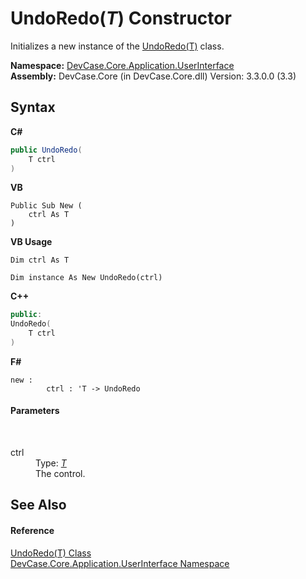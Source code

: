 # UndoRedo(*T*) Constructor 
 

Initializes a new instance of the <a href="T_DevCase_Core_Application_UserInterface_UndoRedo_1">UndoRedo(T)</a> class.

**Namespace:**&nbsp;<a href="N_DevCase_Core_Application_UserInterface">DevCase.Core.Application.UserInterface</a><br />**Assembly:**&nbsp;DevCase.Core (in DevCase.Core.dll) Version: 3.3.0.0 (3.3)

## Syntax

**C#**<br />
``` C#
public UndoRedo(
	T ctrl
)
```

**VB**<br />
``` VB
Public Sub New ( 
	ctrl As T
)
```

**VB Usage**<br />
``` VB Usage
Dim ctrl As T

Dim instance As New UndoRedo(ctrl)
```

**C++**<br />
``` C++
public:
UndoRedo(
	T ctrl
)
```

**F#**<br />
``` F#
new : 
        ctrl : 'T -> UndoRedo
```


#### Parameters
&nbsp;<dl><dt>ctrl</dt><dd>Type: <a href="T_DevCase_Core_Application_UserInterface_UndoRedo_1">*T*</a><br />The control.</dd></dl>

## See Also


#### Reference
<a href="T_DevCase_Core_Application_UserInterface_UndoRedo_1">UndoRedo(T) Class</a><br /><a href="N_DevCase_Core_Application_UserInterface">DevCase.Core.Application.UserInterface Namespace</a><br />